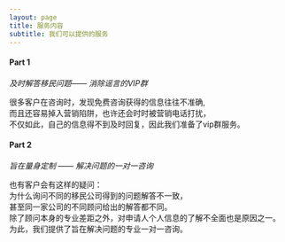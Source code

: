 ```yaml
---
layout: page
title: 服务内容
subtitle: 我们可以提供的服务
---
```

#### Part 1

_及时解答移民问题—— 
消除谣言的VIP群_

很多客户在咨询时，发现免费咨询获得的信息往往不准确,  
而且还容易掉入营销陷阱，也许还会时时被营销电话打扰，  
不仅如此，自己的信息得不到及时回复，因此我们准备了vip群服务。  

#### Part 2

_旨在量身定制 ——
解决问题的一对一咨询_

也有客户会有这样的疑问：  
为什么询问不同的移民公司得到的问题解答不一致，  
甚至同一家公司的不同顾问给出的解答都不同。  
除了顾问本身的专业差距之外，对申请人个人信息的了解不全面也是原因之一。  
为此，我们提供了旨在解决问题的专业一对一咨询。  
